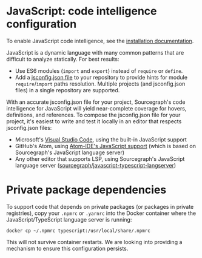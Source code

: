 # JavaScript: code intelligence configuration

To enable JavaScript code intelligence, see the [installation documentation](install/index.md).

JavaScript is a dynamic language with many common patterns that are difficult to analyze statically. For best results:

- Use ES6 modules (`import` and `export`) instead of `require` or `define`.
- Add a [jsconfig.json file](https://code.visualstudio.com/docs/languages/jsconfig) to your repository to provide hints for module `require`/`import` paths resolution. Multiple projects (and jsconfig.json files) in a single repository are supported.

With an accurate jsconfig.json file for your project, Sourcegraph's code intelligence for JavaScript will yield near-complete coverage for hovers, definitions, and references. To compose the jsconfig.json file for your project, it's easiest to write and test it locally in an editor that respects jsconfig.json files:

- Microsoft's [Visual Studio Code](https://code.visualstudio.com/), using the built-in JavaScript support
- GitHub's Atom, using [Atom-IDE's JavaScript support](https://github.com/atom/ide-typescript/) (which is based on Sourcegraph's JavaScript language server)
- Any other editor that supports LSP, using Sourcegraph's JavaScript language server ([sourcegraph/javascript-typescript-langserver](https://github.com/sourcegraph/javascript-typescript-langserver))

# Private package dependencies

To support code that depends on private packages (or packages in private registries), copy your `.npmrc` or `.yarnrc` into the Docker container where the JavaScript/TypeScript language server is running:

```
docker cp ~/.npmrc typescript:/usr/local/share/.npmrc
```

This will not survive container restarts. We are looking into providing a mechanism to ensure this configuration persists.

